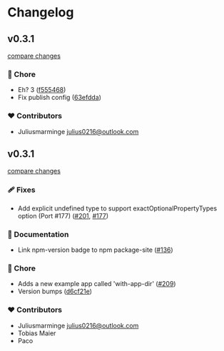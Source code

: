 # Changelog

## v0.3.1

[compare changes](https://github.com/juliusmarminge/next-themes/compare/v0.3.1-1707470275.97f053b...v0.3.1)

### 🏡 Chore

- Eh? 3 ([f555468](https://github.com/juliusmarminge/next-themes/commit/f555468))
- Fix publish config ([63efdda](https://github.com/juliusmarminge/next-themes/commit/63efdda))

### ❤️ Contributors

- Juliusmarminge <julius0216@outlook.com>

## v0.3.1

[compare changes](https://github.com/juliusmarminge/next-themes/compare/v0.2.0...v0.3.1-0)

### 🩹 Fixes

- Add explicit undefined type to support exactOptionalPropertyTypes option (Port #177) ([#201](https://github.com/juliusmarminge/next-themes/pull/201), [#177](https://github.com/juliusmarminge/next-themes/issues/177))

### 📖 Documentation

- Link npm-version badge to npm package-site ([#136](https://github.com/juliusmarminge/next-themes/pull/136))

### 🏡 Chore

- Adds a new example app called 'with-app-dir' ([#209](https://github.com/juliusmarminge/next-themes/pull/209))
- Version bumps ([d6cf21e](https://github.com/juliusmarminge/next-themes/commit/d6cf21e))

### ❤️ Contributors

- Juliusmarminge <julius0216@outlook.com>
- Tobias Maier
- Paco
